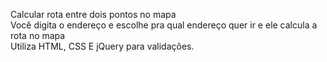 Calcular rota entre dois pontos no mapa<br>
Você digita o endereço e escolhe pra qual endereço quer ir e ele calcula a rota no mapa<br>
Utiliza HTML, CSS E jQuery para validações.
